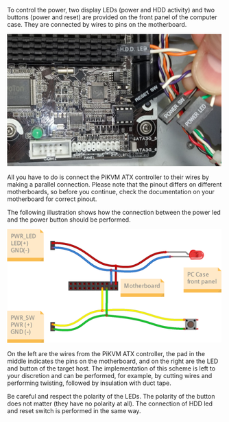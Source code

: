 To control the power, two display LEDs (power and HDD activity) and two buttons (power and reset) are provided
on the front panel of the computer case. They are connected by wires to pins on the motherboard.

<img src="../atx_board/atx_board_5.jpg" width="500"/>

All you have to do is connect the PiKVM ATX controller to their wires by making a parallel connection.
Please note that the pinout differs on different motherboards, so before you continue,
check the documentation on your motherboard for correct pinout.

The following illustration shows how the connection between the power led and the power button should be performed.

<img src="../_diy/atx_connection.png" width="500"/>

On the left are the wires from the PiKVM ATX controller, the pad in the middle indicates the pins on the motherboard,
and on the right are the LED and button of the target host. The implementation of this scheme is left to your discretion
and can be performed, for example, by cutting wires and performing twisting, followed by insulation with duct tape.

Be careful and respect the polarity of the LEDs. The polarity of the button does not matter (they have no polarity at all).
The connection of HDD led and reset switch is performed in the same way.

